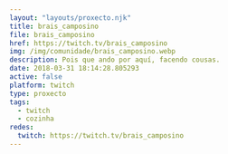 ```yaml
---
layout: "layouts/proxecto.njk"
title: brais_camposino
file: brais_camposino
href: https://twitch.tv/brais_camposino
img: /img/comunidade/brais_camposino.webp
description: Pois que ando por aquí, facendo cousas.
date: 2018-03-31 18:14:28.805293
active: false
platform: twitch
type: proxecto
tags:
  - twitch
  - cozinha
redes:
  twitch: https://twitch.tv/brais_camposino
---
```

